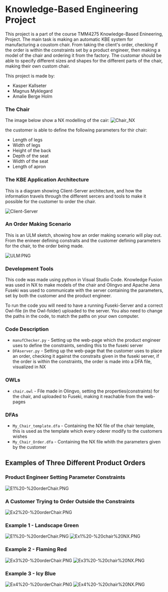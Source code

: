 # Knowledge-Based Engineering Project 

This project is a part of the course TMM4275 Knowledge-Based Enineering, Project. The main task is making an automatic KBE system for manufacturing a coustom chair. From taking the client's order, checking if the order is within the constraints set by a product engineer, then making a model of the chair and ordering it from the factory.
The customar should be able to specify different sizes and shapes for the different parts of the chair, making their own custom chair. 

This project is made by: 
* Kasper Kallseter
* Magnus Myklegard
* Amalie Berge Holm


### The Chair

The image below show a NX modelling of the cair: 
![Chair_NX](https://github.com/amaliebholm/TMM4275-KBE-project/blob/main/Images/Chair_NX.PNG)

the customer is able to define the following parameters for thir chair: 
* Length of legs
* Width of legs
* Height of the back
* Depth of the seat
* Width of the seat
* Length of apron


### The KBE Application Architecture

This is a diagram showing Client-Server architecture, and how the information travels through the different sercers and tools to make it possible for the customer to order the chair. 

![Client-Server](https://github.com/amaliebholm/TMM4275-KBE-project/blob/main/Images/Client-Server.png)


### An Order Making Scenario

This is an ULM sketch, showing how an order making scenario will play out. From the enineer defining constraits and the customer defining parameters for the chair, to the order being made. 

![ULM:PNG](https://github.com/amaliebholm/TMM4275-KBE-project/blob/main/Images/ULM.PNG)


### Development Tools

This code was made using python in Visual Studio Code. Knowledge Fusion was used in NX to make models of the chair and Olingvo and Apache Jena Fuseki was used to communicate with the server containing the parameters, set by both the customer and the product engineer. 

To run the code you will need to have a running Fuseki-Server and a correct Owl-file (in the Owl-folder) uploaded to the server. You also need to change the paths in the code, to match the paths on your own computer. 


### Code Description 

- `manufChecker.py` - Setting up the web-page which the product engineer uses to define the constraints, sending this to the fuseki server
- `DFAserver.py` - Setting up the web-page that the customer uses to place an order, checking it against the constraits given in the fuseki server, if the order is within the constraints, the order is made into a DFA file, visualized in NX

### OWLs
- `chair.owl` - File made in Olingvo, setting the properties(constraints) for the chair, and uploaded to Fuseki, making it reachable from the web-pages

### DFAs
- `My_Chair_template.dfa` - Containing the NX file of the chair template, this is used as the template which every oderer modify to the customers wishes
- `My_Chair_Order.dfa` - Containing the NX file whith the parameters given by the customer



## Examples of Three Different Product Orders  

### Product Engineer Setting Parameter Constraints
![E1%20-%20orderChair.PNG](https://github.com/amaliebholm/TMM4275-KBE-project/blob/main/Images/E1%20-%20orderChair.PNG)


### A Customer Trying to Order Outside the Constraints
![Ex2%20-%20orderChair.PNG](https://github.com/amaliebholm/TMM4275-KBE-project/blob/main/Images/Ex2%20-%20orderChair.PNG)



### Example 1 - Landscape Green 
![E1%20-%20orderChair.PNG](https://github.com/amaliebholm/TMM4275-KBE-project/blob/main/Images/E1%20-%20orderChair.PNG)
![Ex1%20-%20chair%20NX.PNG](https://github.com/amaliebholm/TMM4275-KBE-project/blob/main/Images/Ex1%20-%20chair%20NX.PNG)



### Example 2 - Flaming Red 
![Ex3%20-%20orderChair.PNG](https://github.com/amaliebholm/TMM4275-KBE-project/blob/main/Images/Ex3%20-%20orderChair.PNG)
![Ex3%20-%20chair%20NX.PNG](https://github.com/amaliebholm/TMM4275-KBE-project/blob/main/Images/Ex3%20-%20chair%20NX.PNG)



### Example 3 - Icy Blue
![Ex4%20-%20orderChair.PNG](https://github.com/amaliebholm/TMM4275-KBE-project/blob/main/Images/Ex4%20-%20orderChair.PNG)
![Ex4%20-%20chair%20NX.PNG](https://github.com/amaliebholm/TMM4275-KBE-project/blob/main/Images/Ex4%20-%20chair%20NX.PNG)

